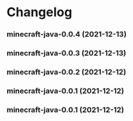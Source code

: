 # Changelog<br>


<a name="minecraft-java-0.0.4"></a>
### minecraft-java-0.0.4 (2021-12-13)



<a name="minecraft-java-0.0.3"></a>
### minecraft-java-0.0.3 (2021-12-13)



<a name="minecraft-java-0.0.2"></a>
### minecraft-java-0.0.2 (2021-12-12)



<a name="minecraft-java-0.0.1"></a>
### minecraft-java-0.0.1 (2021-12-12)



<a name="minecraft-java-0.0.1"></a>
### minecraft-java-0.0.1 (2021-12-12)
